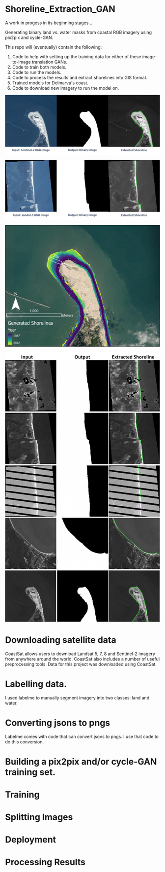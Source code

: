 # Shoreline_Extraction_GAN

A work in progess in its beginning stages...

Generating binary land vs. water masks from coastal RGB imagery using pix2pix and cycle-GAN.

This repo will (eventually) contain the following:
1. Code to help with setting up the training data for either of these image-to-image translation GANs.
2. Code to train both models.
3. Code to run the models.
4. Code to process the results and extract shorelines into GIS format.
5. Trained models for Delmarva's coast.
6. Code to download new imagery to run the model on.

![cape_ex](/images/capehenlopen_ex.png)

![iri_ex](/images/iri_example.png)

![cape_map](/images/capeHenlopen_length_years.png)

![more_examples](/images/input_output_shoreline.png)


# Downloading satellite data

CoastSat allows users to download Landsat 5, 7, 8 and Sentinel-2 imagery from anywhere around the world.
CoastSat also includes a number of useful preprocessing tools.
Data for this project was downloaded using CoastSat.

# Labelling data.

I used labelme to manually segment imagery into two classes: land and water.

# Converting jsons to pngs

Labelme comes with code that can convert jsons to pngs. I use that code to do this conversion.

# Building a pix2pix and/or cycle-GAN training set.

# Training

# Splitting Images

# Deployment

# Processing Results


